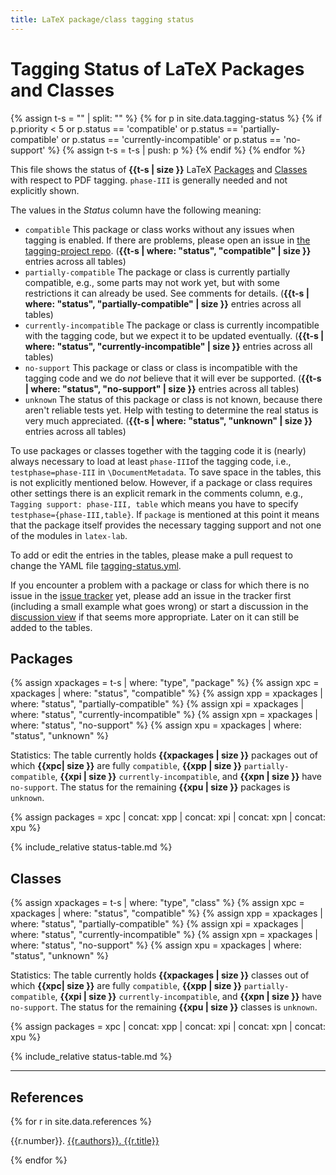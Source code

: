 ```yaml
---
title: LaTeX package/class tagging status
---
```

<style>
td.compatible {background-color: #DDFFDD55;font-weight:bold;}
td.partially-compatible {background-color: #FFFFDD55;font-weight:bold;}
td.no-support {background-color: #FFDDDD55;font-weight:bold;}
td.currently-incompatible {font-weight:bold;}
td.unknown {background-color: #FFEE9955;font-weight:bold;}
td.date {white-space: nowrap;font-size:90%;}
.markdown-body table tr { vertical-align: baseline;}
.markdown-body table thead tr { border-bottom: solid thick black;}
</style>
<script src="sorttable.js"></script>



# Tagging Status of LaTeX Packages and Classes

{% assign t-s = "" | split: "" %}
{% for p in site.data.tagging-status %}
{% if p.priority < 5
or p.status == 'compatible'
or p.status == 'partially-compatible'
or p.status == 'currently-incompatible'
or p.status == 'no-support'
%}
{% assign t-s = t-s | push: p %}
{% endif %}
{% endfor %}

This file shows the status of **{{t-s | size }}** LaTeX [Packages](#packages) and [Classes](#classes)
with respect to PDF tagging. `phase-III` is generally needed and not explicitly shown.

The values in the *Status* column have the following meaning:

- `compatible` This package or class works without any issues when tagging is enabled. If there are problems, please open an issue in [the tagging-project repo](https://github.com/latex3/tagging-project/issues). (**{{t-s | where: "status", "compatible" | size }}** entries across all tables)
- `partially-compatible` The package or class is currently partially compatible, e.g., some parts may not work yet, but with some restrictions it can already be used. See comments for details. (**{{t-s | where: "status", "partially-compatible" | size }}** entries across all tables)
- `currently-incompatible` The package or class is currently incompatible with the tagging code, but we expect it to be updated eventually. (**{{t-s | where: "status", "currently-incompatible" | size }}** entries across all tables)
- `no-support` This package or class or class is incompatible with the tagging code and we do *not* believe that it will ever be supported. (**{{t-s | where: "status", "no-support" | size }}** entries across all tables)
- `unknown` The status of this package or class is not known, because there aren't reliable tests yet. Help with testing to determine the real status is very much appreciated. (**{{t-s | where: "status", "unknown" | size }}** entries across all tables)

To use packages or classes together with the tagging code it is (nearly) always necessary to load at least `phase-III`of the tagging code, i.e., `testphase=phase-III` in `\DocumentMetadata`. To save space in the tables, this is not explicitly mentioned below. However, if a package or class requires other settings there is an explicit remark in the comments column, e.g., `Tagging support: phase-III, table` which means you have to specify `testphase={phase-III,table}`. If `package` is mentioned at this point it means that the package itself provides the necessary tagging support and not one of the modules in `latex-lab`.


To add or edit the entries in the tables, please make a pull request to change the YAML file
[tagging-status.yml](https://github.com/latex3/tagging-project/blob/main/_data/tagging-status.yml).

If you encounter a problem with a package or class for which there is no issue in the [issue tracker](https://github.com/latex3/tagging-project/issues) yet, please add an issue in the tracker first (including a small example what goes wrong) or start a discussion  in the [discussion view](https://github.com/latex3/tagging-project/discussions) if that seems more appropriate. Later on it can still be added to the tables.


## Packages

{% assign xpackages = t-s | where: "type", "package" %}
{% assign xpc = xpackages | where: "status", "compatible" %}
{% assign xpp = xpackages | where: "status", "partially-compatible" %}
{% assign xpi = xpackages | where: "status", "currently-incompatible" %}
{% assign xpn = xpackages | where: "status", "no-support" %}
{% assign xpu = xpackages | where: "status", "unknown" %}

Statistics: The table currently holds **{{xpackages | size }}** packages out of which
**{{xpc| size }}**  are fully `compatible`,
**{{xpp | size }}** `partially-compatible`,
**{{xpi | size }}** `currently-incompatible`, and
**{{xpn | size }}** have  `no-support`.
The status for the remaining **{{xpu | size }}** packages is `unknown`.

{% assign packages = xpc | concat: xpp | concat: xpi | concat: xpn | concat: xpu %}

{% include_relative status-table.md %}


## Classes


{% assign xpackages = t-s | where: "type", "class" %}
{% assign xpc = xpackages | where: "status", "compatible" %}
{% assign xpp = xpackages | where: "status", "partially-compatible" %}
{% assign xpi = xpackages | where: "status", "currently-incompatible" %}
{% assign xpn = xpackages | where: "status", "no-support" %}
{% assign xpu = xpackages | where: "status", "unknown" %}

Statistics: The table currently holds **{{xpackages | size }}** classes out of which
**{{xpc| size }}**  are fully `compatible`,
**{{xpp | size }}** `partially-compatible`,
**{{xpi | size }}** `currently-incompatible`, and
**{{xpn | size }}** have  `no-support`.
The status for the remaining **{{xpu | size }}** classes is `unknown`.

{% assign packages = xpc | concat: xpp | concat: xpi | concat: xpn | concat: xpu %}

{% include_relative status-table.md %}


----


## References

{% for r in site.data.references %}
<p id="ref{{r.number}}"><span>{{r.number}}. </span> <a href="{{r.url}}"><span>{{r.authors}}.</span> <span>{{r.title}}</span></a></p>
{% endfor %}
